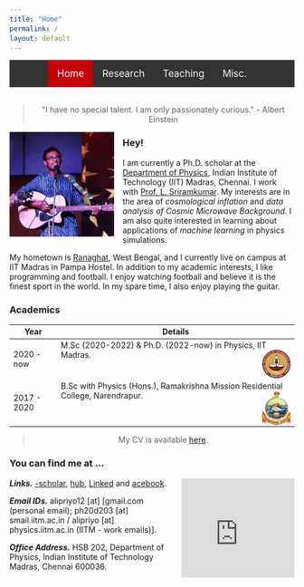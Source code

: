 ```yaml
---
title: "Home"
permalink: /
layout: default
---
```


<style>
    
/* Add a black background color to the top navigation */
.topnav {
  background-color: #333;
  overflow: hidden;
  display:flex;
  justify-content:center;
}

/* Style the links inside the navigation bar */
.topnav a {
  float: left;
  color: #f2f2f2;
  text-align: center;
  padding: 14px 16px;
  text-decoration: none;
  font-size: 17px;
}

/* Change the color of links on hover */
.topnav a:hover {
  background-color: #ddd;
  color: black;
}

/* Add a color to the active/current link */
.topnav a.active {
  background-color: #c4000a;
  color: white;
}

</style>
<div class="topnav">
<div>
  <a class="active" href="index.html">Home</a>
  <a href="res_pub_conf.html">Research</a>
  <a href="teaching.html">Teaching</a>
  <a href="misc.html">Misc.</a>
</div>
</div>
<br>

> <div align="center"> <p> "I have no special talent. I am only passionately curious." - Albert Einstein </p> </div>

<img style="float: left; padding-right: 15px; padding-bottom: 1px;" src="img/dp.jpg" alt="dp" width="185"/>

### Hey!

I am currently a Ph.D. scholar at the [Department of Physics](https://physics.iitm.ac.in), Indian Institute of Technology (IIT) Madras, Chennai. I work with [Prof. L. Sriramkumar]([https://physics.iitm.ac.in/~sriram/index.html]). My interests are in the area of *cosmological inflation* and *data analysis of Cosmic Microwave Background*. I am also quite interested in learning about applications of *machine learning* in physics simulations.

My hometown is [Ranaghat]([https://en.wikipedia.org/wiki/Ranaghat]), West Bengal, and I currently live on campus at IIT Madras in Pampa Hostel. In addition to my academic interests, I like programming and football. I enjoy watching football and believe it is the finest sport in the world. In my spare time, I also enjoy playing the guitar.

### Academics

| Year | Details |
| --- | --- |
| 2020 - now | M.Sc (2020-2022) & Ph.D. (2022-now) in Physics, IIT Madras. <img style="float: right;" src="img/iitm.png" alt="dp" width="50" height="50"/> |
| 2017 - 2020 | B.Sc with Physics (Hons.), Ramakrishna Mission Residential College, Narendrapur. <img style="float: right;" src="img/Emblem-Ramakrishna-Mission-Transparent.png" alt="dp" width="50" height="60"/>|

> <div align="center"> <p> My CV is available <a href="https://drive.google.com/file/d/1h8VRTd9gGc8mKP_DXcFCclg3f5M27DRX/view">here</a>.</p></div>

### You can find me at ...

<iframe src="https://www.google.com/maps/embed?pb=!1m14!1m8!1m3!1d15550.931027318224!2d80.2322199!3d12.9889372!3m2!1i1024!2i768!4f13.1!3m3!1m2!1s0x3a525d8002066921%3A0x72ac64139aeaf118!2sDepartment%20Of%20Physics%2C%20Indian%20Institute%20Of%20Technology%20Madras!5e0!3m2!1sen!2sin!4v1706779789311!5m2!1sen!2sin" width="200" height="175" style="float: right; border:0; padding-left: 10px; padding-bottom: 5px;" allowfullscreen="" loading="lazy"> </iframe>

<link rel="stylesheet" href="https://cdnjs.cloudflare.com/ajax/libs/font-awesome/4.7.0/css/font-awesome.min.css">

***Links.*** [<i class="fa fa-google fa-lg"></i>-scholar], [<i class="fa fa-git fa-lg"></i>hub], [Linked<i class="fa fa-linkedin fa-lg"></i>] and [<i class="fa fa-facebook-f fa-lg"></i>acebook].

***Email IDs.*** alipriyo12 [at] [gmail.com (personal email); ph20d203 [at] smail.iitm.ac.in / alipriyo [at] physics.iitm.ac.in (IITM - work emails)].

***Office Address.*** HSB 202, Department of Physics, Indian Institute of Technology Madras, Chennai 600036.

[<i class="fa fa-google fa-lg"></i>-scholar]: https://scholar.google.com/citations?hl=en&view_op=list_works&alert_preview_top_rm=2&authuser=2&gmla=AJsN-F6rWGoE7sGF-2nr8CLDhXm_38Ftp_fxX0X6ieV4zVOmsXvQaDZkf6P2HSbFReOJ4TNweS9QakTMbQz0h0yQ-0dhqCcDUmkL28jKTIbk-G91L3hjPyE&user=2OR7h7kAAAAJ

[<i class="fa fa-git fa-lg"></i>hub]: https://github.com/dhrubajyoti98

[Linked<i class="fa fa-linkedin fa-lg"></i>]: https://www.linkedin.com/in/

[<i class="fa fa-instagram fa-lg"></i>]: https://www.instagram.com/alarte__ascendare/?next=%2F

[<i class="fa fa-youtube fa-lg"></i>]: https://www.youtube.com/c/

[<i class="fa fa-facebook-f fa-lg"></i>acebook]: https://www.facebook.com/alipriyo.hoory
